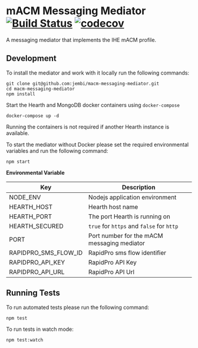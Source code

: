 # mACM Messaging Mediator [![Build Status](https://travis-ci.com/jembi/macm-messaging-mediator.svg?token=HL2Z5FKkgvPyxYf3MGbf&branch=master)](https://travis-ci.com/jembi/macm-messaging-mediator) [![codecov](https://codecov.io/gh/jembi/macm-messaging-mediator/branch/master/graph/badge.svg?token=dejEYdMvrg)](https://codecov.io/gh/jembi/macm-messaging-mediator)

A messaging mediator that implements the IHE mACM profile.

## Development
To install the mediator and work with it locally run the following commands:

```
git clone git@github.com:jembi/macm-messaging-mediator.git
cd macm-messaging-mediator
npm install
```
Start the Hearth and MongoDB docker containers using `docker-compose`  
```
docker-compose up -d
```
Running the containers is not required if another Hearth instance is available.

To start the mediator without Docker please set the required environmental variables and run the following command:
```
npm start
```
**Environmental Variable**  

  Key  | Description
 ------- | -----------
 NODE_ENV | Nodejs application environment
 HEARTH_HOST | Hearth host name
 HEARTH_PORT | The port Hearth is running on
 HEARTH_SECURED | `true` for `https` and `false` for `http`
 PORT | Port number for the mACM messaging mediator 
 RAPIDPRO_SMS_FLOW_ID | RapidPro sms flow identifier
 RAPIDPRO_API_KEY | RapidPro API Key
 RAPIDPRO_API_URL | RapidPro API Url

## Running Tests

To run automated tests please run the following command:
```
npm test
```

To run tests in watch mode:
```
npm test:watch
```
